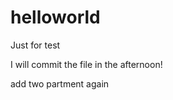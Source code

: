 # helloworld  
Just for test

I will commit the file in the afternoon!






add two partment again

